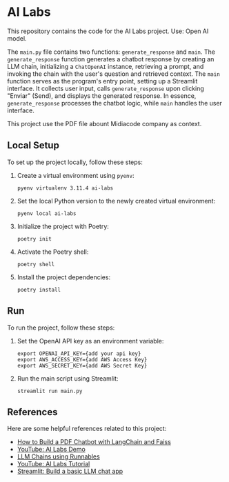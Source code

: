 # AI Labs

This repository contains the code for the AI Labs project.
Use: Open AI model.

The `main.py` file contains two functions: `generate_response` and `main`. The `generate_response` function generates a chatbot response by creating an LLM chain, initializing a `ChatOpenAI` instance, retrieving a prompt, and invoking the chain with the user's question and retrieved context. The `main` function serves as the program's entry point, setting up a Streamlit interface. It collects user input, calls `generate_response` upon clicking "Enviar" (Send), and displays the generated response. In essence, `generate_response` processes the chatbot logic, while `main` handles the user interface.

This project use the PDF file abount Midiacode company as context.

## Local Setup

To set up the project locally, follow these steps:

1. Create a virtual environment using `pyenv`:

   ```shell
   pyenv virtualenv 3.11.4 ai-labs
   ```

2. Set the local Python version to the newly created virtual environment:

   ```shell
   pyenv local ai-labs
   ```

3. Initialize the project with Poetry:

   ```shell
   poetry init
   ```

4. Activate the Poetry shell:

   ```shell
   poetry shell
   ```

5. Install the project dependencies:

   ```shell
   poetry install
   ```

## Run

To run the project, follow these steps:

1. Set the OpenAI API key as an environment variable:

   ```shell
   export OPENAI_API_KEY={add your api key}
   export AWS_ACCESS_KEY={add AWS Access Key}
   export AWS_SECRET_KEY={add AWS Secret Key}
   ```

2. Run the main script using Streamlit:

   ```shell
   streamlit run main.py
   ```

## References

Here are some helpful references related to this project:

- [How to Build a PDF Chatbot with LangChain and Faiss](https://kevincoder.co.za/how-to-build-a-pdf-chatbot-with-langchain-and-faiss)
- [YouTube: AI Labs Demo](https://youtu.be/rOjusRRO1EI?si=KFhcJ4FH4eCxdCGG&t=741)
- [LLM Chains using Runnables](https://medium.com/@manoj-gupta/llm-chains-using-runnables-df500d2b7490)
- [YouTube: AI Labs Tutorial](https://www.youtube.com/watch?v=moJRxxEddzU)
- [Streamlit: Build a basic LLM chat app](https://docs.streamlit.io/develop/tutorials/llms/build-conversational-apps)
